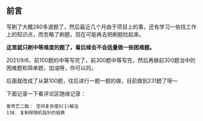 ## 前言

写刷了大概280多道题了，然后最近几个月由于项目上的事，还有学习一些找工作上的知识点，而忽略了刷题，现在可能再去把刷题捡起来。

**这里就只刷中等难度的题了，看后续会不会适量做一些困难题。**

2021/9/6，前100题的中等写完了，前300题中等写完，然后再做前300题当中的困难题和简单题，加油呀，你可以的。


后面就改成了从第100题，往后进行一题一题的做，目前做到231题了呀～




下面记录一下看评论区随缘记录：

```
爱奇艺二面： 空间复杂度O(1)解法
138. 复制带随机指针的链表
```

